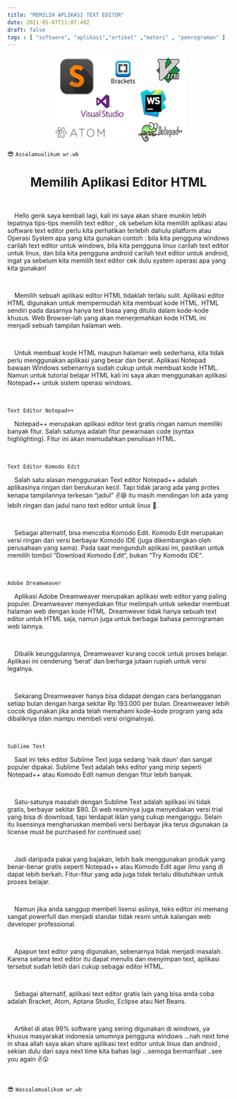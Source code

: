 ```yaml
---
title: "MEMILIH APLIKASI TEXT EDITOR"
date: 2021-05-07T11:07:49Z
draft: false
tags : [ "software", "aplikasi","artikel" ,"materi" , "pemrograman" ]
---
```


<center><img width="300" height="200" src="/img-asset/text-editor.jpeg"></center>

😎 `Assalamualikum wr.wb`

<h1 align="center">Memilih Aplikasi Editor HTML</h1>
<br>
<p class="justify">&nbsp; &nbsp; Hello genk saya kembali lagi, kali ini saya akan share munkin lebih tepatnya tips-tips memilih text editor , ok sebelum kita memilih aplikasi atau software text editor perlu kita perhatikan terlebih dahulu platform atau Operasi System apa yang kita gunakan contoh : bila kita pengguna windows carilah text editor untuk windows, bila kita pengguna linux carilah text editor untuk linux, dan bila kita pengguna android carilah text editor untuk android, ingat ya sebelum kita memilih text editor cek dulu system operasi apa yang kita gunakan!</p>
<!--more-->
<br>
<p class="justify">&nbsp; &nbsp; Memilih sebuah aplikasi editor HTML tidaklah terlalu sulit. Aplikasi editor HTML digunakan untuk mempermudah kita membuat kode HTML. HTML sendiri pada dasarnya hanya text biasa yang ditulis dalam kode-kode khusus. Web Browser-lah yang akan menerjemahkan kode HTML ini menjadi sebuah tampilan halaman web.</p>
<br>
<p class="justify">&nbsp; &nbsp; Untuk membuat kode HTML maupun halaman web sederhana, kita tidak perlu menggunakan aplikasi yang besar dan berat. Aplikasi Notepad bawaan Windows sebenarnya sudah cukup untuk membuat kode HTML. Namun untuk tutorial belajar HTML kali ini saya akan menggunakan aplikasi Notepad++ untuk sistem operasi windows.</p>
<br>

`Text Editor Notepad++`

<p class="justify">&nbsp; &nbsp; Notepad++ merupakan aplikasi editor text gratis ringan namun memiliki banyak fitur. Salah satunya adalah fitur pewarnaan code (syntax highlighting). Fitur ini akan memudahkan penulisan HTML.</p>
<br>

`Text Editor Komodo Edit`

<p class="justify">&nbsp; &nbsp; Salah satu alasan menggunakan Text editor Notepad++ adalah aplikasinya ringan dan berukuran kecil. Tapi tidak jarang ada yang protes kenapa tampilannya terkesan “jadul” ✌😅 itu masih mendingan loh ada yang lebih ringan dan jadul nano text editor untuk linux 😬.</p>
<br>
<p class="justify">&nbsp; &nbsp; Sebagai alternatif, bisa mencoba Komodo Edit. Komodo Edit merupakan versi ringan dari versi berbayar Komodo IDE (juga dikembangkan oleh perusahaan yang sama). Pada saat mengunduh aplikasi ini, pastikan untuk memilih tombol “Download Komodo Edit“, bukan “Try Komodo IDE“.</p>
<br>

`Adobe Dreamweaver`

<p class="justify">&nbsp; &nbsp; Aplikasi Adobe Dreamweaver merupakan aplikasi web editor yang paling populer. Dreamweaver menyediakan fitur melimpah untuk sekedar membuat halaman web dengan kode HTML. Dreamwever tidak hanya sebuah text editor untuk HTML saja, namun juga untuk berbagai bahasa pemrograman web lainnya.</p>
<br>
<p class="justify">&nbsp; &nbsp; Dibalik keunggulannya, Dreamweaver kurang cocok untuk proses belajar. Aplikasi ini cenderung ‘berat’ dan berharga jutaan rupiah untuk versi legalnya.</p>
<br>
<p class="justify">&nbsp; &nbsp; Sekarang Dreamweaver hanya bisa didapat dengan cara berlangganan setiap bulan dengan harga sekitar Rp 193.000 per bulan. Dreamweaver lebih cocok digunakan jika anda telah memahami kode-kode program yang ada dibaliknya (dan mampu membeli versi originalnya).</p>
<br>

`Sublime Text`

<p class="justify">&nbsp; &nbsp; Saat ini teks editor Sublime Text juga sedang ‘naik daun’ dan sangat populer dipakai. Sublime Text adalah teks editor yang mirip seperti Notepad++ atau Komodo Edit namun dengan fitur lebih banyak.</p>
<br>
<p class="justify">&nbsp; &nbsp; Satu-satunya masalah dengan Sublime Text adalah aplikasi ini tidak gratis, berbayar sekitar $80. Di web resminya juga menyediakan versi trial yang bisa di download, tapi terdapat iklan yang cukup menganggu. Selain itu lisensinya mengharuskan membeli versi berbayar jika terus digunakan (a license must be purchased for continued use)</p>
<br>
<p class="justify">&nbsp; &nbsp; Jadi daripada pakai yang bajakan, lebih baik menggunakan produk yang benar-benar gratis seperti Notepad++ atau Komodo Edit agar ilmu yang di dapat lebih berkah. Fitur-fitur yang ada juga tidak terlalu dibutuhkan untuk proses belajar.</p>
<br>
<p class="justify">&nbsp; &nbsp; Namun jika anda sanggup membeli lisensi aslinya, teks editor ini memang sangat powerfull dan menjadi standar tidak resmi untuk kalangan web developer professional.</p>
<br>
<p class="justify">&nbsp; &nbsp; Apapun text editor yang digunakan, sebenarnya tidak menjadi masalah. Karena selama text editor itu dapat menulis dan menyimpan text, aplikasi tersebut sudah lebih dari cukup sebagai editor HTML.</p>
<br>
<p class="justify">&nbsp; &nbsp; Sebagai alternatif, aplikasi text editor gratis lain yang bisa anda coba adalah Bracket, Atom, Aptana Studio, Eclipse atau Net Beans.</p>
<br>
<p class="justify">&nbsp; &nbsp; Artikel di atas 99% software yang sering digunakan di windows, ya khusus masyarakat indonesia umumnya pengguna windows ...nah next time in shaa allah saya akan share aplikasi text editor untuk linux dan android , sekian dulu dari saya next time kita bahas lagi ...semoga bermanfaat ..see you again ✌😲</p>
<br>

😎 `Wassalamualikum wr.wb`
